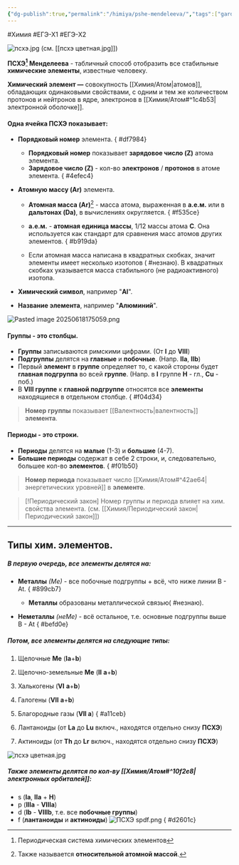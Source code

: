 ```yaml
---
{"dg-publish":true,"permalink":"/himiya/pshe-mendeleeva/","tags":["gardenEntry"]}
---
```


#Химия #ЕГЭ-Х1 #ЕГЭ-Х2 

![псхэ.jpg](/img/user/files/attachments/%D0%BF%D1%81%D1%85%D1%8D.jpg)
(см. [[псхэ цветная.jpg]])

**ПСХЭ[^1] Менделеева** - табличный способ отобразить все стабильные **химические элементы**, известные человеку.

**Химический элемент —** совокупность [[Химия/Атом\|атомов]], обладающих одинаковыми свойствами, с одним и тем же количеством протонов и нейтронов в ядре, электронов в [[Химия/Атом#^1c4b53\|электронной оболочке]].

#### Одна ячейка **ПСХЭ** показывает:
- **Порядковый номер** элемента.
{ #df7984}

	- **Порядковый номер** показывает **зарядовое число (Z)** атома элемента.
	- **Зарядовое число (Z)** - кол-во **электронов** / **протонов** в атоме элемента.
{ #4efec4}

- **Атомную массу (Ar)** элемента.
	- **Атомная масса (Ar)**[^2] - масса атома, выраженная в **а.е.м.** или в **дальтонах (Da)**, в вычислениях округляется.
{ #f535ce}

	- **а.е.м.** - **атомная единица массы**, 1/12 массы атома **C**. Она используется как стандарт для сравнения масс атомов других элементов.
{ #b919da}

	- Если атомная масса написана в квадратных скобках, значит элементы имеет несколько изотопов ( #незнаю). В квадратных скобках указывается масса стабильного (не радиоактивного) изотопа.
- **Химический символ**, например "**Al**".
- **Название элемента**, например "**Алюминий**".

![Pasted image 20250618175059.png](/img/user/files/attachments/Pasted%20image%2020250618175059.png)
#### Группы - это столбцы.
- **Группы** записываются римскими цифрами. (От **I** до **VIII**) 
- **Подгруппы** делятся на **главные** и **побочные**. (Напр. **IIa**, **IIb**)
- Первый **элемент** в **группе** определяет то, с какой стороны будет **главная подгруппа** во всей **группе**. (Напр. в **I** группе **H** - гл., **Cu** - поб.)
- В **VIII группе** к **главной подгруппе** относятся все **элементы** находящиеся в отдельном столбце.
{ #f04d34}

>**Номер группы** показывает [[Валентность\|валентность]] **элемента**.
#### Периоды - это строки.
- **Периоды** делятся на **малые** (1-3) и **большие** (4-7).
- **Большие периоды** содержат в себе 2 строки, и, следовательно, большее кол-во **элементов**.
{ #f01b50}

>**Номер периода** показывает число [[Химия/Атом#^42ae64\|энергетических уровней]] в **элементе**.

> [!Периодический закон]
> Номер группы и периода влияет на хим. свойства элемента. (см. [[Химия/Периодический закон\|Периодический закон]]) 

---
## Типы хим. элементов.
##### В первую очередь, все элементы делятся на:
- **Металлы** *(Ме)* - все побочные подгруппы + всё, что ниже линии B - At. 
{ #899cb7}

	- **Металлы** образованы металлической связью( #незнаю).
- **Неметаллы** *(неМе)* - всё остальное, т.е. основные подгруппы выше B - At 
{ #befd0e}

##### Потом, все **элементы** делятся на следующие типы:
1. Щелочные **Me** (**Ia**+**b**)
2. Щелочно-земельные **Me** (**II** **a**+**b**)
3. Халькогены (**VI** **a**+**b**)
4. Галогены (**VII** **a**+**b**)
5. Благородные газы (**VII a**)
{ #a11ceb}

6. Лантаноиды (от **La** до **Lu** включ., находятся отдельно снизу **ПСХЭ**)
7. Актиноиды (от **Th** до **Lr** включ., находятся отдельно снизу **ПСХЭ**)

![псхэ цветная.jpg](/img/user/files/attachments/%D0%BF%D1%81%D1%85%D1%8D%20%D1%86%D0%B2%D0%B5%D1%82%D0%BD%D0%B0%D1%8F.jpg)
##### Также **элементы** делятся по кол-ву [[Химия/Атом#^10f2e8\|электронных орбиталей]]:
- s (**Ia**, **IIa** + **H**)
- p (**IIIa** - **VIIIa**)
- d (**Ib** - **VIIIb**, т.е. все **побочные группы**)
- f (**лантаноиды** и **актиноиды**)
![ПСХЭ spdf.png](/img/user/files/%D0%9F%D0%A1%D0%A5%D0%AD%20spdf.png)
{ #d2601c}


[^1]: Периодическая система химических элементов
[^2]: Также называется **относительной атомной массой**.

